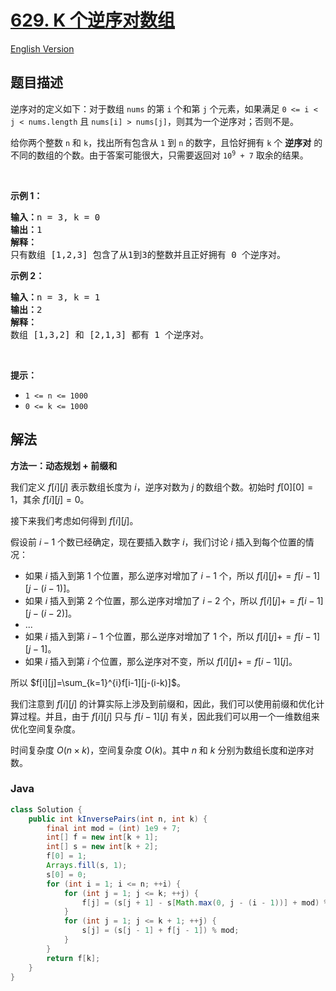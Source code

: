 # [629. K 个逆序对数组](https://leetcode.cn/problems/k-inverse-pairs-array)

[English Version](/solution/0600-0699/0629.K%20Inverse%20Pairs%20Array/README_EN.md)

## 题目描述

<p>逆序对的定义如下：对于数组 <code>nums</code> 的第 <code>i</code> 个和第 <code>j</code> 个元素，如果满足 <code>0 &lt;= i &lt; j &lt; nums.length</code> 且&nbsp;<code>nums[i] &gt; nums[j]</code>，则其为一个逆序对；否则不是。</p>

<p>给你两个整数&nbsp;<code>n</code>&nbsp;和&nbsp;<code>k</code>，找出所有包含从&nbsp;<code>1</code>&nbsp;到&nbsp;<code>n</code>&nbsp;的数字，且恰好拥有&nbsp;<code>k</code>&nbsp;个 <strong>逆序对</strong> 的不同的数组的个数。由于答案可能很大，只需要返回对 <code>10<sup>9</sup>&nbsp;+ 7</code> 取余的结果。</p>

<p>&nbsp;</p>

<p><strong>示例 1：</strong></p>

<pre>
<strong>输入：</strong>n = 3, k = 0
<strong>输出：</strong>1
<strong>解释：</strong>
只有数组 [1,2,3] 包含了从1到3的整数并且正好拥有 0 个逆序对。
</pre>

<p><strong>示例 2：</strong></p>

<pre>
<strong>输入：</strong>n = 3, k = 1
<strong>输出：</strong>2
<strong>解释：</strong>
数组 [1,3,2] 和 [2,1,3] 都有 1 个逆序对。
</pre>

<p>&nbsp;</p>

<p><strong>提示：</strong></p>

<ul>
	<li><code>1 &lt;= n &lt;= 1000</code></li>
	<li><code>0 &lt;= k &lt;= 1000</code></li>
</ul>

## 解法

**方法一：动态规划 + 前缀和**

我们定义 $f[i][j]$ 表示数组长度为 $i$，逆序对数为 $j$ 的数组个数。初始时 $f[0][0] = 1$，其余 $f[i][j] = 0$。

接下来我们考虑如何得到 $f[i][j]$。

假设前 $i-1$ 个数已经确定，现在要插入数字 $i$，我们讨论 $i$ 插入到每个位置的情况：

-   如果 $i$ 插入到第 $1$ 个位置，那么逆序对增加了 $i-1$ 个，所以 $f[i][j]+=f[i-1][j-(i-1)]$。
-   如果 $i$ 插入到第 $2$ 个位置，那么逆序对增加了 $i-2$ 个，所以 $f[i][j]+=f[i-1][j-(i-2)]$。
-   ...
-   如果 $i$ 插入到第 $i-1$ 个位置，那么逆序对增加了 $1$ 个，所以 $f[i][j]+=f[i-1][j-1]$。
-   如果 $i$ 插入到第 $i$ 个位置，那么逆序对不变，所以 $f[i][j]+=f[i-1][j]$。

所以 $f[i][j]=\sum_{k=1}^{i}f[i-1][j-(i-k)]$。

我们注意到 $f[i][j]$ 的计算实际上涉及到前缀和，因此，我们可以使用前缀和优化计算过程。并且，由于 $f[i][j]$ 只与 $f[i-1][j]$ 有关，因此我们可以用一个一维数组来优化空间复杂度。

时间复杂度 $O(n \times k)$，空间复杂度 $O(k)$。其中 $n$ 和 $k$ 分别为数组长度和逆序对数。

### **Java**

```java
class Solution {
    public int kInversePairs(int n, int k) {
        final int mod = (int) 1e9 + 7;
        int[] f = new int[k + 1];
        int[] s = new int[k + 2];
        f[0] = 1;
        Arrays.fill(s, 1);
        s[0] = 0;
        for (int i = 1; i <= n; ++i) {
            for (int j = 1; j <= k; ++j) {
                f[j] = (s[j + 1] - s[Math.max(0, j - (i - 1))] + mod) % mod;
            }
            for (int j = 1; j <= k + 1; ++j) {
                s[j] = (s[j - 1] + f[j - 1]) % mod;
            }
        }
        return f[k];
    }
}
```
